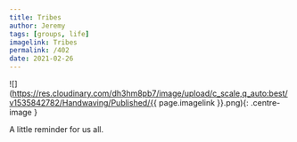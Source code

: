 ```yaml
---
title: Tribes
author: Jeremy
tags: [groups, life]
imagelink: Tribes
permalink: /402
date: 2021-02-26
---
```


![](https://res.cloudinary.com/dh3hm8pb7/image/upload/c_scale,q_auto:best/v1535842782/Handwaving/Published/{{ page.imagelink }}.png){: .centre-image }

A little reminder for us all.
